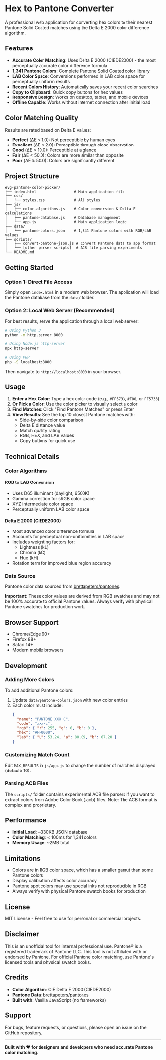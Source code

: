 # Hex to Pantone Converter

A professional web application for converting hex colors to their nearest Pantone Solid Coated matches using the Delta E 2000 color difference algorithm.

## Features

- **Accurate Color Matching**: Uses Delta E 2000 (CIEDE2000) - the most perceptually accurate color difference formula
- **1,341 Pantone Colors**: Complete Pantone Solid Coated color library
- **LAB Color Space**: Conversions performed in LAB color space for perceptually uniform results
- **Recent Colors History**: Automatically saves your recent color searches
- **Copy to Clipboard**: Quick copy buttons for hex values
- **Responsive Design**: Works on desktop, tablet, and mobile devices
- **Offline Capable**: Works without internet connection after initial load

## Color Matching Quality

Results are rated based on Delta E values:

- **Perfect** (ΔE < 1.0): Not perceptible by human eyes
- **Excellent** (ΔE < 2.0): Perceptible through close observation
- **Good** (ΔE < 10.0): Perceptible at a glance
- **Fair** (ΔE < 50.0): Colors are more similar than opposite
- **Poor** (ΔE ≥ 50.0): Colors are significantly different

## Project Structure

```
evg-pantone-color-picker/
├── index.html                 # Main application file
├── css/
│   └── styles.css             # All styles
├── js/
│   ├── color-algorithms.js    # Color conversion & Delta E calculations
│   ├── pantone-database.js    # Database management
│   └── app.js                 # Main application logic
├── data/
│   └── pantone-colors.json    # 1,341 Pantone colors with RGB/LAB values
├── scripts/
│   ├── convert-pantone-json.js # Convert Pantone data to app format
│   └── [other parser scripts]  # ACB file parsing experiments
└── README.md
```

## Getting Started

### Option 1: Direct File Access

Simply open `index.html` in a modern web browser. The application will load the Pantone database from the `data/` folder.

### Option 2: Local Web Server (Recommended)

For best results, serve the application through a local web server:

```bash
# Using Python 3
python -m http.server 8000

# Using Node.js http-server
npx http-server

# Using PHP
php -S localhost:8000
```

Then navigate to `http://localhost:8000` in your browser.

## Usage

1. **Enter a Hex Color**: Type a hex color code (e.g., `#FF5733`, `#F00`, or `FF5733`)
2. **Or Pick a Color**: Use the color picker to visually select a color
3. **Find Matches**: Click "Find Pantone Matches" or press Enter
4. **View Results**: See the top 10 closest Pantone matches with:
   - Side-by-side color comparison
   - Delta E distance value
   - Match quality rating
   - RGB, HEX, and LAB values
   - Copy buttons for quick use

## Technical Details

### Color Algorithms

#### RGB to LAB Conversion
- Uses D65 illuminant (daylight, 6500K)
- Gamma correction for sRGB color space
- XYZ intermediate color space
- Perceptually uniform LAB color space

#### Delta E 2000 (CIEDE2000)
- Most advanced color difference formula
- Accounts for perceptual non-uniformities in LAB space
- Includes weighting factors for:
  - Lightness (kL)
  - Chroma (kC)
  - Hue (kH)
- Rotation term for improved blue region accuracy

### Data Source

Pantone color data sourced from [brettapeters/pantones](https://github.com/brettapeters/pantones).

**Important**: These color values are derived from RGB swatches and may not be 100% accurate to official Pantone values. Always verify with physical Pantone swatches for production work.

## Browser Support

- Chrome/Edge 90+
- Firefox 88+
- Safari 14+
- Modern mobile browsers

## Development

### Adding More Colors

To add additional Pantone colors:

1. Update `data/pantone-colors.json` with new color entries
2. Each color must include:
   ```json
   {
     "name": "PANTONE XXX C",
     "code": "xxx-c",
     "rgb": { "r": 255, "g": 0, "b": 0 },
     "hex": "#FF0000",
     "lab": { "L": 53.24, "a": 80.09, "b": 67.20 }
   }
   ```

### Customizing Match Count

Edit `MAX_RESULTS` in `js/app.js` to change the number of matches displayed (default: 10).

### Parsing ACB Files

The `scripts/` folder contains experimental ACB file parsers if you want to extract colors from Adobe Color Book (.acb) files. Note: The ACB format is complex and proprietary.

## Performance

- **Initial Load**: ~330KB JSON database
- **Color Matching**: < 100ms for 1,341 colors
- **Memory Usage**: ~2MB total

## Limitations

- Colors are in RGB color space, which has a smaller gamut than some Pantone colors
- Display calibration affects color accuracy
- Pantone spot colors may use special inks not reproducible in RGB
- Always verify with physical Pantone swatch books for production

## License

MIT License - Feel free to use for personal or commercial projects.

## Disclaimer

This is an unofficial tool for internal professional use. Pantone® is a registered trademark of Pantone LLC. This tool is not affiliated with or endorsed by Pantone. For official Pantone color matching, use Pantone's licensed tools and physical swatch books.

## Credits

- **Color Algorithm**: CIE Delta E 2000 (CIEDE2000)
- **Pantone Data**: [brettapeters/pantones](https://github.com/brettapeters/pantones)
- **Built with**: Vanilla JavaScript (no frameworks)

## Support

For bugs, feature requests, or questions, please open an issue on the GitHub repository.

---

**Built with ❤️ for designers and developers who need accurate Pantone color matching.**
